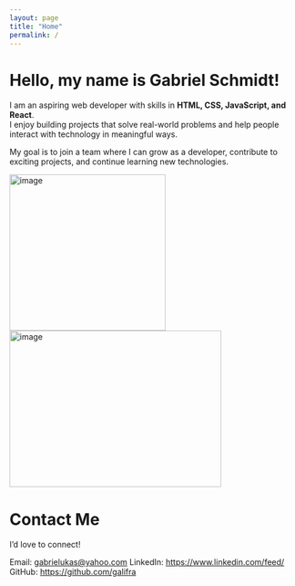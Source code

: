 ```yaml
---
layout: page
title: "Home"
permalink: /
---
```

# Hello, my name is Gabriel Schmidt!

I am an aspiring web developer with skills in **HTML, CSS, JavaScript, and React**.  
I enjoy building projects that solve real-world problems and help people interact with technology in meaningful ways.  

My goal is to join a team where I can grow as a developer, contribute to exciting projects, and continue learning new technologies.

<img width="274" height="274" alt="image" src="https://github.com/user-attachments/assets/a3af2005-de28-4908-9b82-0fe5e9d764f8" />

<img width="372" height="274" alt="image" src="https://github.com/user-attachments/assets/aa16cd1c-15b6-49cd-b460-644bdd67b7f2" />



# Contact Me  

I’d love to connect!  

Email: gabrielukas@yahoo.com
LinkedIn: https://www.linkedin.com/feed/
GitHub: https://github.com/galifra
